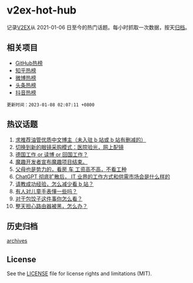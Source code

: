 # v2ex-hot-hub

 记录[V2EX](https://www.v2ex.com/)从 2021-01-06 日至今的热门话题。每小时抓取一次数据，按天[归档](archives)。
 
 ## 相关项目

- [GitHub热榜](https://github.com/snaildev/github-hot-hub)
- [知乎热榜](https://github.com/snaildev/zhihu-hot-hub)
- [微博热榜](https://github.com/snaildev/weibo-hot-hub)
- [头条热榜](https://github.com/snaildev/toutiao-hot-hub)
- [抖音热榜](https://github.com/snaildev/douyin-hot-hub)


 `更新时间：2023-01-08 02:07:11 +0800`

## 热议话题

1. [求推荐油管优质中文博主（未入驻 b 站或 b 站有删减的）](https://www.v2ex.com/t/907150)
1. [切换到新的眼镜采购模式：医院验光，网上配镜](https://www.v2ex.com/t/907144)
1. [德国工作 or 读博 or 回国工作？](https://www.v2ex.com/t/907117)
1. [魔趣开发者宣布魔趣项目结束。](https://www.v2ex.com/t/907231)
1. [父母也是势力的，看房 车 工资高不高，不看工种](https://www.v2ex.com/t/907204)
1. [ChatGPT 彻底扩散后， IT 业界的工作方式和供需市场会是什么样的](https://www.v2ex.com/t/907132)
1. [请教成功经验，怎么减少看 b 站？](https://www.v2ex.com/t/907263)
1. [有人对儿童手表懂一些吗？](https://www.v2ex.com/t/907142)
1. [对于包饺子这件事你怎么看？](https://www.v2ex.com/t/907248)
1. [整天担心路由器被黑，怎么办？](https://www.v2ex.com/t/907250)

## 历史归档

[archives](archives)

## License

See the [LICENSE](LICENSE) file for license rights and limitations (MIT).

